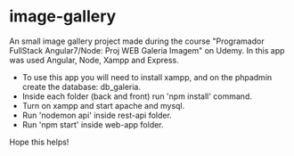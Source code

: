 # image-gallery
 An small image gallery project made during the course "Programador FullStack Angular7/Node: Proj WEB Galeria Imagem" on Udemy. In this app was used Angular, Node, Xampp and Express.

* To use this app you will need to install xampp, and on the phpadmin create the database: db_galeria.
* Inside each folder (back and front) run 'npm install' command.
* Turn on xampp and start apache and mysql.
* Run 'nodemon api' inside rest-api folder.
* Run 'npm start' inside web-app folder.

Hope this helps!
